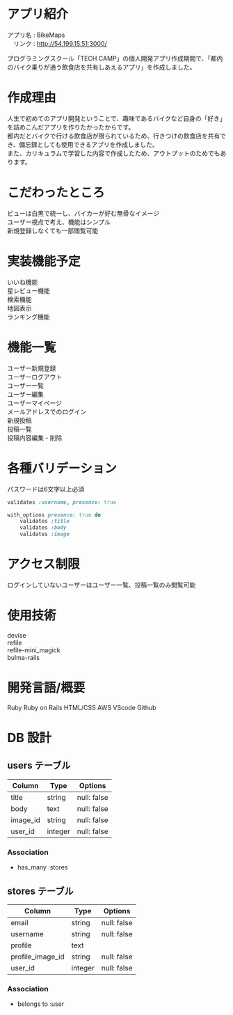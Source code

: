 # アプリ紹介

アプリ名 : BikeMaps<br>
　リンク : http://54.199.15.51:3000/<br>

プログラミングスクール「TECH CAMP」の個人開発アプリ作成期間で、「都内のバイク乗りが通う飲食店を共有しあえるアプリ」を作成しました。<br>

# 作成理由

人生で初めてのアプリ開発ということで、趣味であるバイクなど自身の「好き」を詰めこんだアプリを作りたかったからです。<br>
都内だとバイクで行ける飲食店が限られているため、行きつけの飲食店を共有でき、備忘録としても使用できるアプリを作成しました。<br>
また、カリキュラムで学習した内容で作成したため、アウトプットのためでもあります。<br>

# こだわったところ

ビューは白黒で統一し、バイカーが好む無骨なイメージ<br>
ユーザー視点で考え、機能はシンプル<br>
新規登録しなくても一部閲覧可能<br>

# 実装機能予定

いいね機能<br>
星レビュー機能<br>
検索機能<br>
地図表示<br>
ランキング機能<br>

# 機能一覧

ユーザー新規登録<br>
ユーザーログアウト<br>
ユーザー一覧<br>
ユーザー編集<br>
ユーザーマイページ<br>
メールアドレスでのログイン<br>
新規投稿<br>
投稿一覧<br>
投稿内容編集・削除<br>

# 各種バリデーション

パスワードは6文字以上必須

```ruby:user.rb
validates :username, presence: true
```

```ruby:store.rb
with_options presence: true do
    validates :title
    validates :body
    validates :image
```

# アクセス制限

ログインしていないユーザーはユーザー一覧、投稿一覧のみ閲覧可能<br>

# 使用技術

devise<br>
refile<br>
refile-mini_magick<br>
bulma-rails<br>

# 開発言語/概要

Ruby
Ruby on Rails
HTML/CSS
AWS
VScode
Github

# DB 設計

## users テーブル

| Column   | Type    | Options     |
| -------- | ------- | ----------- |
| title    | string  | null: false |
| body     | text    | null: false |
| image_id | string  | null: false |
| user_id  | integer | null: false |

### Association

- has_many :stores

## stores テーブル

| Column           | Type    | Options     |
| ---------------- | ------- | ----------- |
| email            | string  | null: false |
| username         | string  | null: false |
| profile          | text    |
| profile_image_id | string  | null: false |
| user_id          | integer | null: false |

### Association

- belongs to :user
